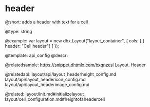 header
=============

@short: 
adds a header with text for a cell




@type: string

@example: 
var layout = new dhx.Layout("layout_container", {
    cols: [
      { header: "Cell header"}
    ]
});


@template:	api_config
@descr: 

@relatedsample: https://snippet.dhtmlx.com/bxqnzesl	Layout. Header

@relatedapi: 
layout/api/layout_headerheight_config.md
layout/api/layout_headericon_config.md
layout/api/layout_headerimage_config.md

@related: layout/init.md#initializelayout
layout/cell_configuration.md#heightofaheadercell